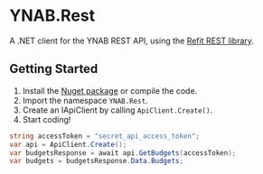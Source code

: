 # YNAB.Rest
A .NET client for the YNAB REST API, using the [Refit REST library](https://github.com/reactiveui/refit).

## Getting Started
1. Install the [Nuget package](https://www.nuget.org/packages/YNAB.Rest/) or compile the code.
2. Import the namespace `YNAB.Rest`.
3. Create an IApiClient by calling `ApiClient.Create()`.
4. Start coding!

```cs
string accessToken = "secret_api_access_token";
var api = ApiClient.Create();
var budgetsResponse = await api.GetBudgets(accessToken);
var budgets = budgetsResponse.Data.Budgets;
```
